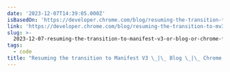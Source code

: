 ```yaml
---
date: '2023-12-07T14:39:05.000Z'
isBasedOn: 'https://developer.chrome.com/blog/resuming-the-transition-to-mv3/'
link: 'https://developer.chrome.com/blog/resuming-the-transition-to-mv3/'
slug: >-
  2023-12-07-resuming-the-transition-to-manifest-v3-or-blog-or-chrome-for-developers
tags:
  - code
title: "Resuming the transition to Manifest V3 \_|\_ Blog \_|\_ Chrome for Developers"
---
```


